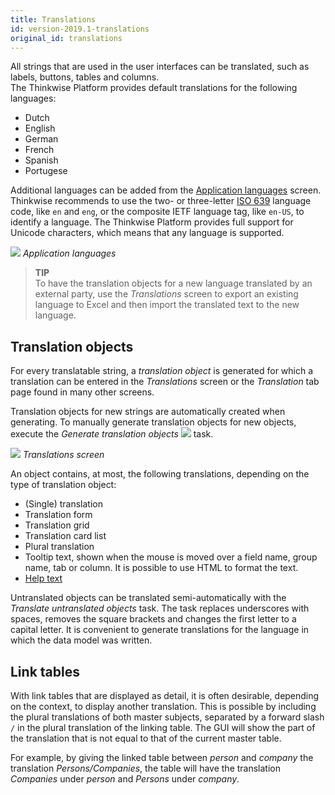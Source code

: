 ```yaml
---
title: Translations
id: version-2019.1-translations
original_id: translations
---
```


All strings that are used in the user interfaces can be translated, such as labels, buttons, tables and columns.  
The Thinkwise Platform provides default translations for the following languages:

- Dutch
- English
- German
- French
- Spanish
- Portugese

Additional languages can be added from the [Application languages](advanced#application-languages) screen. Thinkwise recommends to use the two- or three-letter [ISO 639](https://en.wikipedia.org/wiki/List_of_ISO_639-1_codes) language code, like `en` and `eng`, or the composite IETF language tag, like `en-US`, to identify a language. The Thinkwise Platform provides full support for Unicode characters, which means that any language is supported.

![](assets/sf/application_languages.png)
*Application languages*

> **TIP**  
> To have the translation objects for a new language translated by an external party, use the *Translations* screen to export an existing language to Excel
> and then import the translated text to the new language.

## Translation objects

For every translatable string, a *translation object* is generated for which a translation can be entered in the *Translations* screen or the *Translation* tab page found in many other screens.

Translation objects for new strings are automatically created when generating.
To manually generate translation objects for new objects, execute the *Generate translation objects* ![](assets/sf/image214.png) task.

![](assets/sf/translations.png)
*Translations screen*

An object contains, at most, the following translations, depending on the type of translation object:

- (Single) translation
- Translation form
- Translation grid
- Translation card list
- Plural translation
- Tooltip text, shown when the mouse is moved over a field name, group name, tab or column. It is possible to use HTML to format the text.
- [Help text](help)

Untranslated objects can be translated semi-automatically with the *Translate untranslated objects* task. The task replaces underscores with spaces, removes the square brackets and changes the first letter to a capital letter. It is convenient to generate translations for the language in which the data model was written.

## Link tables

With link tables that are displayed as detail, it is often desirable, depending on the context, to display another translation. This is possible by including the plural translations of both master subjects, separated by a forward slash `/` in the plural translation of the linking table. The GUI will show the part of the translation that is not equal to that of the current master table.

For example, by giving the linked table between *person* and *company* the translation *Persons/Companies*, the table will have the translation *Companies* under *person* and *Persons* under *company*.